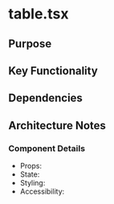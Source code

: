 # table.tsx

## Purpose

## Key Functionality

## Dependencies

## Architecture Notes

### Component Details
- Props: 
- State: 
- Styling: 
- Accessibility: 
